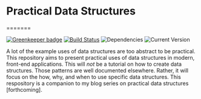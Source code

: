 

# Practical Data Structures
=======

[![Greenkeeper badge](https://badges.greenkeeper.io/joe-crick/Reduxigen.svg)](https://greenkeeper.io/)
[![Build Status](https://travis-ci.org/joe-crick/practical-data-structures.svg?branch=master)](https://travis-ci.org/joe-crick/practical-data-structures)
![Dependencies](https://img.shields.io/badge/dependencies-up%20to%20date-brightgreen.svg)
![Current Version](https://img.shields.io/badge/version-0.0.1-green.svg)

A lot of the example uses of data structures are too abstract to be practical. This repository aims to present practical uses of data structures in modern, front-end applications. This will _not_ be a tutorial on how to create data structures. Those patterns are well documented elsewhere. Rather, it will focus on the how, why, and when to use specific data structures. This respository is a companion to my blog series on practical data structures [forthcoming].